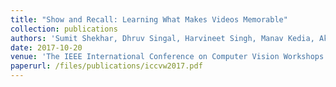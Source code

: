 ```yaml
---
title: "Show and Recall: Learning What Makes Videos Memorable"
collection: publications
authors: 'Sumit Shekhar, Dhruv Singal, Harvineet Singh, Manav Kedia, Akhil Shetty'
date: 2017-10-20
venue: 'The IEEE International Conference on Computer Vision Workshops (ICCVW)'
paperurl: /files/publications/iccvw2017.pdf
---
```

